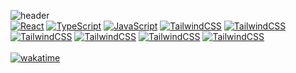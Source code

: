 ![header](https://capsule-render.vercel.app/api?type=waving&height=300&color=gradient&text=myno.log&desc=👻%20happy%20hacking)
<br />
[![React](https://skillicons.dev/icons?i=react)](https://ko.react.dev/)
[![TypeScript](https://skillicons.dev/icons?i=ts)](https://www.typescriptlang.org/)
[![JavaScript](https://skillicons.dev/icons?i=js)](https://ko.javascript.info/)
[![TailwindCSS](https://skillicons.dev/icons?i=tailwind)](https://tailwindcss.com/)
[![TailwindCSS](https://skillicons.dev/icons?i=styledcomponents)](https://styled-components.com/)
[![TailwindCSS](https://skillicons.dev/icons?i=vue)](https://vuejs.org/)
[![TailwindCSS](https://skillicons.dev/icons?i=express)](https://expressjs.com/ko/)
[![TailwindCSS](https://skillicons.dev/icons?i=html)](https://developer.mozilla.org/ko/docs/Web/HTML)
[![TailwindCSS](https://skillicons.dev/icons?i=css)](https://developer.mozilla.org/ko/docs/Web/CSS)
<br />
<br />
[![wakatime](https://wakatime.com/badge/user/3169f4c8-8908-4dff-b7fa-951470783303.svg)](https://wakatime.com/@3169f4c8-8908-4dff-b7fa-951470783303)
